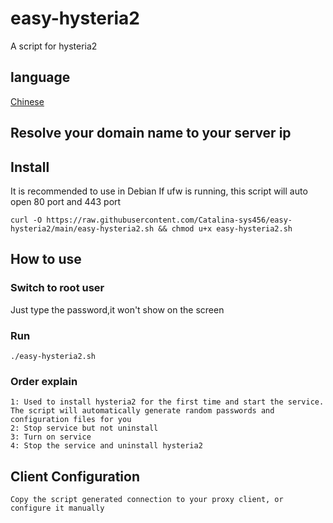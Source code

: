 # easy-hysteria2

 A script for hysteria2

## language

 [Chinese](README_zh.md)

## Resolve your domain name to your server ip

## Install
It is recommended to use in Debian
If ufw is running, this script will auto open 80 port and 443 port

    curl -O https://raw.githubusercontent.com/Catalina-sys456/easy-hysteria2/main/easy-hysteria2.sh && chmod u+x easy-hysteria2.sh

## How to use


### Switch to root user
Just type the password,it won't show on the screen

### Run
    ./easy-hysteria2.sh

### Order explain
    1: Used to install hysteria2 for the first time and start the service. The script will automatically generate random passwords and configuration files for you
    2: Stop service but not uninstall
    3: Turn on service
    4: Stop the service and uninstall hysteria2

## Client Configuration
    Copy the script generated connection to your proxy client, or configure it manually
